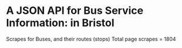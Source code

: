 A JSON API for Bus Service Information: in Bristol
=====================================

Scrapes for Buses, and their routes (stops)
Total page scrapes = 1804
